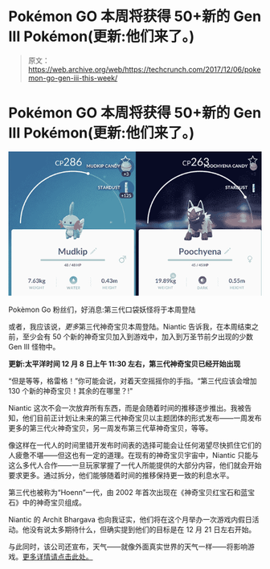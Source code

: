 # Pokémon GO 本周将获得 50+新的 Gen III Pokémon(更新:他们来了。)

> 原文：<https://web.archive.org/web/https://techcrunch.com/2017/12/06/pokemon-go-gen-iii-this-week/>

# Pokémon GO 本周将获得 50+新的 Gen III Pokémon(更新:他们来了。)

![](img/138a6bbfdb4f4cf8ed423f5f059e3da3.png)

Pokèmon Go 粉丝们，好消息:第三代口袋妖怪将于本周登陆

或者，我应该说，*更多*第三代神奇宝贝本周登陆。Niantic 告诉我，在本周结束之前，至少会有 50 个新的神奇宝贝加入到游戏中，加入到万圣节前夕出现的少数 Gen III 怪物中。

**更新:太平洋时间 12 月 8 日上午 11:30 左右，第三代神奇宝贝已经开始出现**

“但是等等，格雷格！”你可能会说，对着天空摇摇你的手指。“第三代应该会增加 130 个新的神奇宝贝！其余的在哪里？!"

Niantic 这次不会一次放弃所有东西，而是会随着时间的推移逐步推出。我被告知，他们目前正计划让未来的第三代神奇宝贝以主题团体的形式发布——一周发布更多的第三代火神奇宝贝，另一周发布第三代草神奇宝贝，等等。

像这样在一代人的时间里错开发布时间表的选择可能会让任何渴望尽快抓住它们的人疲惫不堪——但这也有一定的道理。在现有的神奇宝贝宇宙中，Niantic 只能与这么多代人合作——一旦玩家掌握了一代人所能提供的大部分内容，他们就会开始要求更多。通过拆分，他们能够随着时间的推移保持更一致的利息水平。

第三代也被称为“Hoenn”一代，由 2002 年首次出现在《神奇宝贝红宝石和蓝宝石》中的神奇宝贝组成。

Niantic 的 Archit Bhargava 也向我证实，他们将在这个月举办一次游戏内假日活动。他没有说太多期待什么，但确实提到他们的目标是在 12 月 21 日左右开始。

与此同时，该公司还宣布，天气——就像外面真实世界的天气一样——将影响游戏。[更多详情请点击此处。](https://web.archive.org/web/20221007165748/https://beta.techcrunch.com/2017/12/06/pokemon-go-weather/)